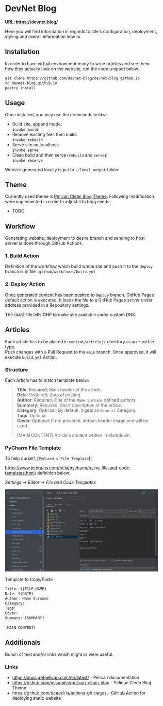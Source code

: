 # DevNet Blog

**URL: **https://devnet.blog/****

Here you will find information in regards to site's configuration, deployment, styling and overall information how to.

## Installation

In order to have virtual environment ready to write articles and see them how they actually look on the website, run the code-snippet below:

```commandline
git clone https://github.com/devnet-blog/devnet-blog.github.io
cd devnet-blog.github.io
poetry install 
```

## Usage

Once installed, you may use the commands below:

- Build site, append mode:   
`invoke build`
- Remove existing files then build:   
`invoke rebuild`
- Serve site on localhost:      
`invoke serve`
- Clean build and then serve (`rebuild` and `serve`):   
`invoke reserve`

Website generated locally is put to `./local_output` folder
## Theme

Currently used theme is [Pelican Clean Blog Theme](https://github.com/gilsondev/pelican-clean-blog). Following modification were implemented in order to adjust it to blog needs:
- TODO

## Workflow

Generating website, deployment to desire branch and sending to host server is done through GitHub Actions. 

### 1. Build Action

Definition of the workflow which build whole site and push it to the `deploy` branch is in file `.github/workflows/build.yml`

### 2. Deploy Action

Once generated content has been pushed to `deploy` branch, GitHub Pages default action is executed. It loads the file to a GitHub Pages _server_ under address provided in a Repository settings.

The `CNAME` file tells GHP to make site available under custom DNS.




## Articles

Each article has to be placed in `content/articles/` directory as an `*.md` file type.  
Push changes with a Pull Request to the `main` branch.
Once approved, it will execute `build.yml` Action.

### Structure

Each _Article_ has to match template below:

> **Title**: Required; Main header of the article.  
> **Date**: Required; Data of posting.  
> **Author**: Required; One of the `Name Surname` defined authors.  
> **Summary**: Required. Short description of the article.    
> **Category**: Optional; By default, it gets an `General` Category.  
> **Tags**: Optional.   
> **Cover**: Optional; If not provided, default header image one will be used.  
>  
> [MAIN CONTENT] 
> Article's content written in Markdown.

### PyCharm File Template

To help ourself, [`PyCharm's File Template`](























https://www.jetbrains.com/help/pycharm/using-file-and-code-templates.html) definition below.    

_Settings -> Editor -> File and Code Templates_ 

![img.png](img/img.png) 

Template to Copy/Paste
```
Title: ${FILE_NAME}  
Date: ${DATE}  
Author: Name Surname
Category: 
Tags: 
Cover: 
Summary: [SUMMARY]

[MAIN CONTENT]
```

## Additionals

Bunch of text and/or links which might or were useful.

### Links

- https://docs.getpelican.com/en/latest/ - Pelican documentation
- https://github.com/gilsondev/pelican-clean-blog - Pelican Clean Blog Theme 
- https://github.com/peaceiris/actions-gh-pages - GitHub Action for deploying static website



